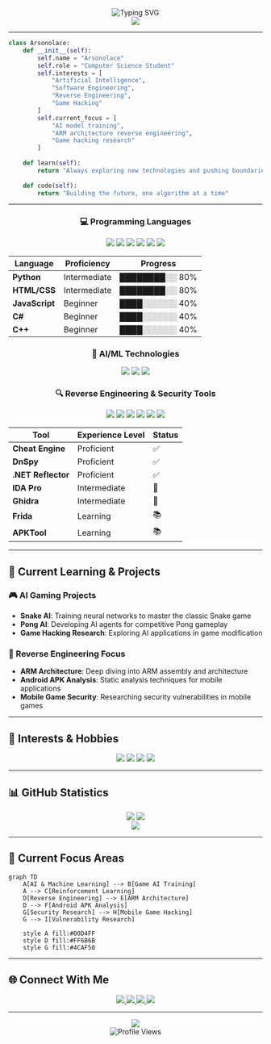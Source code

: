 <div align="center">
  <img src="https://readme-typing-svg.demolab.com?font=Fira+Code&size=30&duration=3000&pause=1000&color=00D4FF&center=true&vCenter=true&width=600&lines=Hello%2C+I'm+Arsonolace!;CS+Student+%26+AI+Enthusiast;Reverse+Engineering+Explorer" alt="Typing SVG" />
</div>

<div align="center">
  <img src="https://capsule-render.vercel.app/api?type=waving&amp;color=gradient&amp;customColorList=6,11,20&amp;height=300&amp;section=header&amp;text=Arsonolace&amp;fontSize=90&amp;fontAlignY=40&amp;desc=Computer%20Science%20Student%20%26%20Aspiring%20Software%20Engineer&amp;descAlignY=55&amp;descAlign=50" />
</div>

---

```python
class Arsonolace:
    def __init__(self):
        self.name = "Arsonolace"
        self.role = "Computer Science Student"
        self.interests = [
            "Artificial Intelligence",
            "Software Engineering", 
            "Reverse Engineering",
            "Game Hacking"
        ]
        self.current_focus = [
            "AI model training",
            "ARM architecture reverse engineering",
            "Game hacking research"
        ]
    
    def learn(self):
        return "Always exploring new technologies and pushing boundaries"
    
    def code(self):
        return "Building the future, one algorithm at a time"
```

---

<div align="center">

### 💻 Programming Languages

</div>

<div align="center">
  <img src="https://img.shields.io/badge/Python-3776AB?style=for-the-badge&logo=python&logoColor=white" />
  <img src="https://img.shields.io/badge/HTML5-E34F26?style=for-the-badge&logo=html5&logoColor=white" />
  <img src="https://img.shields.io/badge/CSS3-1572B6?style=for-the-badge&logo=css3&logoColor=white" />
  <img src="https://img.shields.io/badge/JavaScript-F7DF1E?style=for-the-badge&logo=javascript&logoColor=black" />
  <img src="https://img.shields.io/badge/C%23-239120?style=for-the-badge&logo=c-sharp&logoColor=white" />
  <img src="https://img.shields.io/badge/C%2B%2B-00599C?style=for-the-badge&logo=c%2B%2B&logoColor=white" />
</div>

<div align="center">

| Language | Proficiency | Progress |
|----------|-------------|----------|
| **Python** | Intermediate | ████████░░ 80% |
| **HTML/CSS** | Intermediate | ████████░░ 80% |
| **JavaScript** | Beginner | ████░░░░░░ 40% |
| **C#** | Beginner | ████░░░░░░ 40% |
| **C++** | Beginner | ████░░░░░░ 40% |

</div>

<div align="center">

### 🤖 AI/ML Technologies

</div>

<div align="center">
  <img src="https://img.shields.io/badge/Machine%20Learning-FF6F00?style=for-the-badge&logo=tensorflow&logoColor=white" />
  <img src="https://img.shields.io/badge/Reinforcement%20Learning-FF6B6B?style=for-the-badge&logo=pytorch&logoColor=white" />
  <img src="https://img.shields.io/badge/AI%20Training-00D4FF?style=for-the-badge&logo=openai&logoColor=white" />
</div>


<div align="center">

### 🔍 Reverse Engineering & Security Tools

</div>

<div align="center">
  <img src="https://img.shields.io/badge/Cheat%20Engine-FF6B6B?style=for-the-badge&logo=security&logoColor=white" />
  <img src="https://img.shields.io/badge/DnSpy-4CAF50?style=for-the-badge&logo=.net&logoColor=white" />
  <img src="https://img.shields.io/badge/IDA%20Pro-FF9800?style=for-the-badge&logo=hex-rays&logoColor=white" />
  <img src="https://img.shields.io/badge/Ghidra-00BCD4?style=for-the-badge&logo=github&logoColor=white" />
  <img src="https://img.shields.io/badge/Frida-9C27B0?style=for-the-badge&logo=android&logoColor=white" />
  <img src="https://img.shields.io/badge/APKTool-FF5722?style=for-the-badge&logo=android&logoColor=white" />
</div>

<div align="center">

| Tool | Experience Level | Status |
|------|------------------|--------|
| **Cheat Engine** | Proficient | ✅ |
| **DnSpy** | Proficient | ✅ |
| **.NET Reflector** | Proficient | ✅ |
| **IDA Pro** | Intermediate | 🔄 |
| **Ghidra** | Intermediate | 🔄 |
| **Frida** | Learning | 📚 |
| **APKTool** | Learning | 📚 |

</div>

---

## 🎯 Current Learning & Projects

### 🎮 AI Gaming Projects
- **Snake AI**: Training neural networks to master the classic Snake game
- **Pong AI**: Developing AI agents for competitive Pong gameplay
- **Game Hacking Research**: Exploring AI applications in game modification

### 🔬 Reverse Engineering Focus
- **ARM Architecture**: Deep diving into ARM assembly and architecture
- **Android APK Analysis**: Static analysis techniques for mobile applications
- **Mobile Game Security**: Researching security vulnerabilities in mobile games

---

## 🎨 Interests & Hobbies

<div align="center">
  <img src="https://img.shields.io/badge/Technology-00D4FF?style=for-the-badge&logo=technology&logoColor=white" />
  <img src="https://img.shields.io/badge/Finance-4CAF50?style=for-the-badge&logo=finance&logoColor=white" />
  <img src="https://img.shields.io/badge/Biology-8BC34A?style=for-the-badge&logo=biology&logoColor=white" />
  <img src="https://img.shields.io/badge/Security-FF5722?style=for-the-badge&logo=security&logoColor=white" />
</div>


---

## 📊 GitHub Statistics

<div align="center">
  <img src="https://github-readme-stats.vercel.app/api?username=Arsonolace&show_icons=true&theme=tokyonight&hide_border=true&count_private=true" />
  <img src="https://github-readme-stats.vercel.app/api/top-langs/?username=Arsonolace&layout=compact&theme=tokyonight&hide_border=true" />
</div>

<div align="center">
  <img src="https://github-readme-streak-stats.herokuapp.com/?user=Arsonolace&theme=tokyonight&hide_border=true" />
</div>

---

## 🎯 Current Focus Areas

```mermaid
graph TD
    A[AI & Machine Learning] --> B[Game AI Training]
    A --> C[Reinforcement Learning]
    D[Reverse Engineering] --> E[ARM Architecture]
    D --> F[Android APK Analysis]
    G[Security Research] --> H[Mobile Game Hacking]
    G --> I[Vulnerability Research]
    
    style A fill:#00D4FF
    style D fill:#FF6B6B
    style G fill:#4CAF50
```

---

## 🌐 Connect With Me

<div align="center">
  <a href="mailto:your.email@example.com">
    <img src="https://img.shields.io/badge/Email-D14836?style=for-the-badge&logo=gmail&logoColor=white" />
  </a>
  <a href="https://linkedin.com/in/your-profile">
    <img src="https://img.shields.io/badge/LinkedIn-0077B5?style=for-the-badge&logo=linkedin&logoColor=white" />
  </a>
  <a href="https://github.com/Arsonolace">
    <img src="https://img.shields.io/badge/GitHub-100000?style=for-the-badge&logo=github&logoColor=white" />
  </a>
  <a href="https://twitter.com/your-handle">
    <img src="https://img.shields.io/badge/Twitter-1DA1F2?style=for-the-badge&logo=twitter&logoColor=white" />
  </a>
</div>

---

<div align="center">
  <img src="https://capsule-render.vercel.app/api?type=waving&color=gradient&customColorList=6,11,20&height=100&section=footer" />
</div>

<div align="center">
  <img src="https://komarev.com/ghpvc/?username=Arsonolace&label=Profile%20views&color=0e75b6&style=flat" alt="Profile Views" />
</div>
